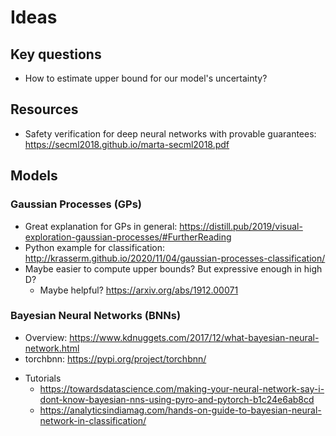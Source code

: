 # Ideas

## Key questions

- How to estimate upper bound for our model's uncertainty?

## Resources
*  Safety verification for deep neural networks with provable guarantees: https://secml2018.github.io/marta-secml2018.pdf

## Models

### Gaussian Processes (GPs)

* Great explanation for GPs in general: https://distill.pub/2019/visual-exploration-gaussian-processes/#FurtherReading
* Python example for classification: http://krasserm.github.io/2020/11/04/gaussian-processes-classification/
* Maybe easier to compute upper bounds? But expressive enough in high D?
    * Maybe helpful? https://arxiv.org/abs/1912.00071


### Bayesian Neural Networks (BNNs)

- Overview: https://www.kdnuggets.com/2017/12/what-bayesian-neural-network.html
- torchbnn: https://pypi.org/project/torchbnn/



* Tutorials
  * https://towardsdatascience.com/making-your-neural-network-say-i-dont-know-bayesian-nns-using-pyro-and-pytorch-b1c24e6ab8cd
  * https://analyticsindiamag.com/hands-on-guide-to-bayesian-neural-network-in-classification/